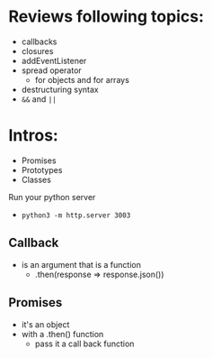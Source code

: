 # Reviews following topics:

-   callbacks
-   closures
-   addEventListener
-   spread operator
    -   for objects and for arrays
-   destructuring syntax
-   `&&` and `||`

# Intros:

-   Promises
-   Prototypes
-   Classes

Run your python server

-   `python3 -m http.server 3003`

## Callback

-   is an argument that is a function
    -   .then(response => response.json())

## Promises

-   it's an object
-   with a .then() function
    -   pass it a call back function
